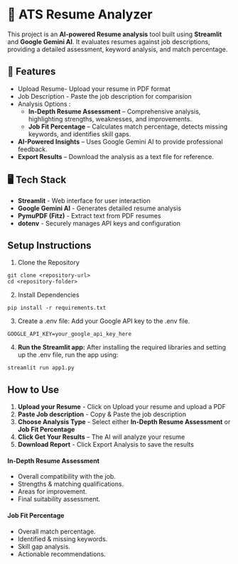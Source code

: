 # 📄 ATS Resume Analyzer

This project is an **AI-powered Resume analysis** tool built using **Streamlit** and **Google Gemini AI**. It evaluates resumes against job descriptions, providing a detailed assessment, keyword analysis, and match percentage.

## 🔹 Features
- Upload Resume- Upload your resume in PDF format
- Job Description - Paste the job description for comparision
- Analysis Options :
  - **In-Depth Resume Assessment** – Comprehensive analysis, highlighting strengths, weaknesses, and improvements.
  - **Job Fit Percentage** – Calculates match percentage, detects missing keywords, and identifies skill gaps.
- **AI-Powered Insights** – Uses Google Gemini AI to provide professional feedback.
- **Export Results** – Download the analysis as a text file for reference.

## 🖥️ Tech Stack
- **Streamlit** - Web interface for user interaction 
- **Google Gemini AI** - Generates detailed resume analysis
- **PymuPDF (Fitz)** - Extract text from PDF resumes
- **dotenv** - Securely manages API keys and configuration

## Setup Instructions
1. Clone the Repository
```
git clone <repository-url>
cd <repository-folder>

```

2. Install Dependencies
```
pip install -r requirements.txt
```
3. Create a .env file: Add your Google API key to the .env file.
```
GOOGLE_API_KEY=your_google_api_key_here
```
4. **Run the Streamlit app:** After installing the required libraries and setting up the .env file, run the app using:
```
streamlit run app1.py
```

## How to Use
1. **Upload your Resume** - Click on Upload your resume and upload a PDF
2. **Paste Job description** - Copy & Paste the job description
3. **Choose Analysis Type** - Select either **In-Depth Resume Assessment** or **Job Fit Percentage**
4. **Click Get Your Results** – The AI will analyze your resume
5. **Download Report** - Click Export Analysis to save the results

#### In-Depth Resume Assessment
- Overall compatibility with the job.
- Strengths & matching qualifications.
- Areas for improvement.
- Final suitability assessment.
#### Job Fit Percentage
- Overall match percentage.
- Identified & missing keywords.
- Skill gap analysis.
- Actionable recommendations.



